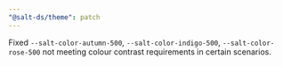 ```yaml
---
"@salt-ds/theme": patch
---
```


Fixed `--salt-color-autumn-500`, `--salt-color-indigo-500`, `--salt-color-rose-500` not meeting colour contrast requirements in certain scenarios.
